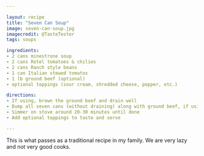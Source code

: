 ```yaml
---

layout: recipe
title: "Seven Can Soup"
image: seven-can-soup.jpg
imagecredit: @TasteTester 
tags: soups

ingredients:
- 2 cans minestrone soup
- 2 cans Rotel tomatoes & chilies
- 2 cans Ranch style beans
- 1 can Italian stewed tomatos
- 1 lb ground beef (optional)
- optional toppings (sour cream, shredded cheese, pepper, etc.)

directions:
- If using, brown the ground beef and drain well
- Dump all seven cans (without draining) along with ground beef, if using, into a large pot
- Simmer on stove around 20-30 minutes until done
- Add optional toppings to taste and serve

---
```


This is what passes as a traditional recipe in my family. We are very lazy and not very good cooks.